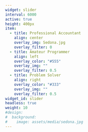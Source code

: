 ```yaml
---
widget: slider
interval: 6000
active: true
height: 400px
item:
  - title: Professional Accountant
    align: center
    overlay_img: Sedona.jpg
    overlay_filter: 0
  - title: Amateur Programmer
    align: left
    overlay_color: "#555"
    overlay_img: ""
    overlay_filter: 0.5
  - title: Problem Solver
    align: right
    overlay_color: "#333"
    overlay_img: ""
    overlay_filter: 0.5
widget_id: slider
headless: true
weight: 10
#design:
#  background:
#    image: assets/media/sedona.jpg
---
```

